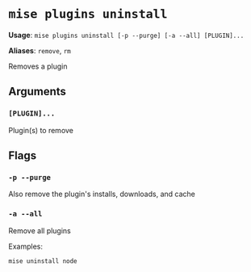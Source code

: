 # `mise plugins uninstall`

**Usage**: `mise plugins uninstall [-p --purge] [-a --all] [PLUGIN]...`

**Aliases**: `remove`, `rm`

Removes a plugin

## Arguments

### `[PLUGIN]...`

Plugin(s) to remove

## Flags

### `-p --purge`

Also remove the plugin's installs, downloads, and cache

### `-a --all`

Remove all plugins

Examples:

    mise uninstall node
